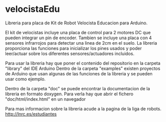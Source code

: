 # velocistaEdu
Libreria para placa de Kit de Robot Velocista Educacion para Arduino.

El kit de velocistas incluye una placa de control para 2 motores DC que pueden integrar un pin de encoder.
Tambien se incluye una placa con 4 sensores infrarrojos para detectar una linea de 2cm en el suelo.
La libreria proporciona las funciones para inicializar los pines usados y poder leer/actuar sobre
los diferentes sensores/actuadores incluidos.

Para usar la libreria hay que poner el contenido del repositorio en la carpeta "library" del IDE Arduino
Dentro de la carpeta "examples" existen proyectos de Arduino que usan algunas de las funciones de la
libreria y se pueden usar como ejemplo.

Dentro de la carpeta "doc" se puede encontrar la documentacion de la libreria en formato doxygen.
Para verla hay que abrir el fichero "doc/html/index.html" en un navegador

Para mas informacion sobre la libreria acude a la pagina de la liga de robots.
http://lnrc.es/estudiantes

